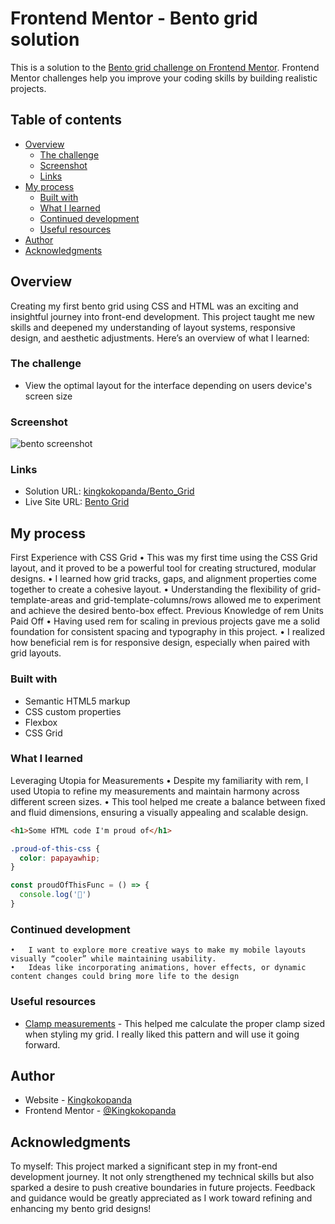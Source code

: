 # Frontend Mentor - Bento grid solution

This is a solution to the [Bento grid challenge on Frontend Mentor](https://www.frontendmentor.io/challenges/bento-grid-RMydElrlOj). Frontend Mentor challenges help you improve your coding skills by building realistic projects. 

## Table of contents

- [Overview](#overview)
  - [The challenge](#the-challenge)
  - [Screenshot](#screenshot)
  - [Links](#links)
- [My process](#my-process)
  - [Built with](#built-with)
  - [What I learned](#what-i-learned)
  - [Continued development](#continued-development)
  - [Useful resources](#useful-resources)
- [Author](#author)
- [Acknowledgments](#acknowledgments)

## Overview
Creating my first bento grid using CSS and HTML was an exciting and insightful journey into front-end development. This project taught me new skills and deepened my understanding of layout systems, responsive design, and aesthetic adjustments. Here’s an overview of what I learned:
### The challenge

- View the optimal layout for the interface depending on users device's screen size

### Screenshot

![bento screenshot](https://github.com/user-attachments/assets/81f285c1-056c-42c3-9a8d-0c8696b7c6dd)

### Links

- Solution URL: [kingkokopanda/Bento_Grid](https://github.com/kingkokopanda/Bento_Grid)
- Live Site URL: [Bento Grid](https://kingkokopanda.github.io/Bento_Grid/)

## My process
First Experience with CSS Grid
	•	This was my first time using the CSS Grid layout, and it proved to be a powerful tool for creating structured, modular designs.
	•	I learned how grid tracks, gaps, and alignment properties come together to create a cohesive layout.
	•	Understanding the flexibility of grid-template-areas and grid-template-columns/rows allowed me to experiment and achieve the desired bento-box effect.
Previous Knowledge of rem Units Paid Off
	•	Having used rem for scaling in previous projects gave me a solid foundation for consistent spacing and typography in this project.
	•	I realized how beneficial rem is for responsive design, especially when paired with grid layouts.
### Built with

- Semantic HTML5 markup
- CSS custom properties
- Flexbox
- CSS Grid

### What I learned

Leveraging Utopia for Measurements
	•	Despite my familiarity with rem, I used Utopia to refine my measurements and maintain harmony across different screen sizes.
	•	This tool helped me create a balance between fixed and fluid dimensions, ensuring a visually appealing and scalable design.

```html
<h1>Some HTML code I'm proud of</h1>
```
```css
.proud-of-this-css {
  color: papayawhip;
}
```
```js
const proudOfThisFunc = () => {
  console.log('🎉')
}
```

### Continued development

	•	I want to explore more creative ways to make my mobile layouts visually “cooler” while maintaining usability.
	•	Ideas like incorporating animations, hover effects, or dynamic content changes could bring more life to the design

### Useful resources

- [Clamp measurements](https://utopia.fyi/clamp/calculator/?a=320,1240) - This helped me calculate the proper clamp sized when styling my grid. I really liked this pattern and will use it going forward.

## Author

- Website - [Kingkokopanda](https://github.com/kingkokopanda)
- Frontend Mentor - [@Kingkokopanda](https://www.frontendmentor.io/profile/kingkokopanda)


## Acknowledgments

To myself:  This project marked a significant step in my front-end development journey. It not only strengthened my technical skills but also sparked a desire to push creative boundaries in future projects. Feedback and guidance would be greatly appreciated as I work toward refining and enhancing my bento grid designs!